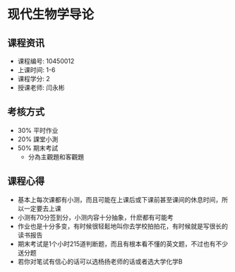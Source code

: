 # 现代生物学导论


## 课程资讯
- 课程编号: 10450012  
- 上课时间: 1-6
- 课程学分: 2
- 授课老师: 闫永彬
  
## 考核方式
- 30% 平时作业
- 20% 課堂小測
- 50% 期末考試
  - 分為主觀題和客觀題

## 课程心得
- 基本上每次课都有小测，而且可能在上课后或下课前甚至课间的休息时间，所以一定要去上课
- 小测有70分签到分，小测内容十分抽象，什麽都有可能考
- 作业也是十分多变，有时候很轻鬆地叫你去学校拍拍花，有时候就是写很长的读书报告
- 期末考试是1个小时215道判断题，而且有根本看不懂的英文题，不过也有不少送分题
- 若你对笔试有信心的话可以选杨扬老师的话或者选大学化学B
